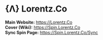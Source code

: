 # {Λ} Lorentz.Co
**Main Website:** https://Lorentz.Co   
**Cover (Wiki):** https://Spin.Lorentz.Co    
**Sync Spin Page:** https://Spin.Lorentz.Co/Sync
